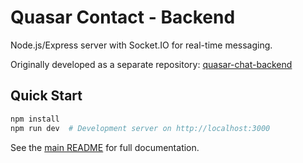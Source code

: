 # Quasar Contact - Backend

Node.js/Express server with Socket.IO for real-time messaging.

Originally developed as a separate repository:
[quasar-chat-backend](https://github.com/art2url/quasar-chat-backend)

## Quick Start

```bash
npm install
npm run dev  # Development server on http://localhost:3000
```

See the [main README](../README.md) for full documentation.
